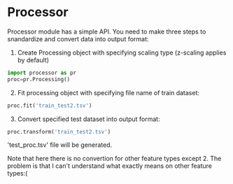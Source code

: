 # Processor
Processor module has a simple API. You need to make three steps to snandardize and convert data into output format:
1. Create Processing object with specifying scaling type (z-scaling applies by default)

```python
import processor as pr
proc=pr.Processing()
```
    
2. Fit processing object with specifying file name of train dataset:

```python
proc.fit('train_test2.tsv')
```

3. Convert specified test dataset into output format:

```python
proc.transform('train_test2.tsv')
```

'test_proc.tsv' file will be generated.

Note that here there is no convertion for other feature types except 2. The problem is that I can't understand what exactly means on other feature types:(
